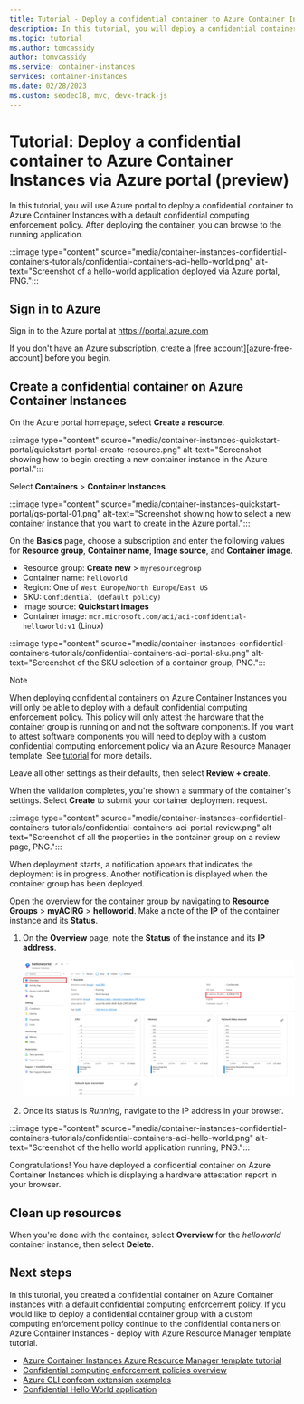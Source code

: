 ```yaml
---
title: Tutorial - Deploy a confidential container to Azure Container Instances via Azure portal
description: In this tutorial, you will deploy a confidential container with a default policy to Azure Container Instances via Azure portal.
ms.topic: tutorial
ms.author: tomcassidy
author: tomvcassidy
ms.service: container-instances
services: container-instances
ms.date: 02/28/2023
ms.custom: seodec18, mvc, devx-track-js
---
```


# Tutorial: Deploy a confidential container to Azure Container Instances via Azure portal (preview)

In this tutorial, you will use Azure portal to deploy a confidential container to Azure Container Instances with a default confidential computing enforcement policy. After deploying the container, you can browse to the running application. 

:::image type="content" source="media/container-instances-confidential-containers-tutorials/confidential-containers-aci-hello-world.png" alt-text="Screenshot of a hello-world application deployed via Azure portal, PNG.":::

## Sign in to Azure 

Sign in to the Azure portal at https://portal.azure.com

If you don't have an Azure subscription, create a [free account][azure-free-account] before you begin.

## Create a confidential container on Azure Container Instances 

On the Azure portal homepage, select **Create a resource**.

:::image type="content" source="media/container-instances-quickstart-portal/quickstart-portal-create-resource.png" alt-text="Screenshot showing how to begin creating a new container instance in the Azure portal.":::

Select **Containers** > **Container Instances**.

:::image type="content" source="media/container-instances-quickstart-portal/qs-portal-01.png" alt-text="Screenshot showing how to select a new container instance that you want to create in the Azure portal.":::

On the **Basics** page, choose a subscription and enter the following values for **Resource group**, **Container name**, **Image source**, and **Container image**.

* Resource group: **Create new** > `myresourcegroup`
* Container name: `helloworld`
* Region: One of `West Europe`/`North Europe`/`East US`
* SKU: `Confidential (default policy)`
* Image source: **Quickstart images**
* Container image: `mcr.microsoft.com/aci/aci-confidential-helloworld:v1` (Linux)

:::image type="content" source="media/container-instances-confidential-containers-tutorials/confidential-containers-aci-portal-sku.png" alt-text="Screenshot of the SKU selection of a container group, PNG.":::

> [!NOTE]
> When deploying confidential containers on Azure Container Instances you will only be able to deploy with a default confidential computing enforcement policy. This policy will only attest the hardware that the container group is running on and not the software components. If you want to attest software components you will need to deploy with a custom confidential computing enforcement policy via an Azure Resource Manager template. See [tutorial](./container-instances-tutorial-deploy-confidential-containers-cce-arm.md) for more details.

Leave all other settings as their defaults, then select **Review + create**.

When the validation completes, you're shown a summary of the container's settings. Select **Create** to submit your container deployment request.

:::image type="content" source="media/container-instances-confidential-containers-tutorials/confidential-containers-aci-portal-review.png" alt-text="Screenshot of all the properties in the container group on a review page, PNG.":::

When deployment starts, a notification appears that indicates the deployment is in progress. Another notification is displayed when the container group has been deployed.

Open the overview for the container group by navigating to **Resource Groups** > **myACIRG** > **helloworld**. Make a note of the **IP** of the container instance and its **Status**.

1. On the **Overview** page, note the **Status** of the instance and its **IP address**.

    ![Screenshot of overview page for container group instance, PNG.](media/container-instances-confidential-containers-tutorials/confidential-containers-cce-portal.png)

2. Once its status is *Running*, navigate to the IP address in your browser. 

:::image type="content" source="media/container-instances-confidential-containers-tutorials/confidential-containers-aci-hello-world.png" alt-text="Screenshot of the hello world application running, PNG.":::

Congratulations! You have deployed a confidential container on Azure Container Instances which is displaying a hardware attestation report in your browser. 

## Clean up resources

When you're done with the container, select **Overview** for the *helloworld* container instance, then select **Delete**.

## Next steps

In this tutorial, you created a confidential container on Azure Container instances with a default confidential computing enforcement policy. If you would like to deploy a confidential container group with a custom computing enforcement policy continue to the confidential containers on Azure Container Instances - deploy with Azure Resource Manager template tutorial. 


* [Azure Container Instances Azure Resource Manager template tutorial](./container-instances-confidential-overview.md)
* [Confidential computing enforcement policies overview](container-instances-cce-policy-concepts)
* [Azure CLI confcom extension examples](https://github.com/Azure/azure-cli-extensions/blob/main/src/confcom/azext_confcom/README.md)
* [Confidential Hello World application](https://github.com/Azure-Samples/aci-confidential-hello-world)

